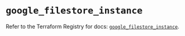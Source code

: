 # `google_filestore_instance`

Refer to the Terraform Registry for docs: [`google_filestore_instance`](https://registry.terraform.io/providers/hashicorp/google-beta/6.3.0/docs/resources/google_filestore_instance).
